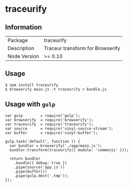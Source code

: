traceurify
==========

## Information

<table>
<tr> 
<td>Package</td><td>traceurify</td>
</tr>
<tr>
<td>Description</td>
<td>Traceur transform for Browserify</td>
</tr>
<tr>
<td>Node Version</td>
<td>>= 0.10</td>
</tr>
</table>

## Usage

    $ npm install traceurify
    $ browserify main.js -t traceurify > bundle.js

## Usage with `gulp`

    var gulp        = require('gulp');
    var browserify  = require('browserify');
    var traceurify  = require('traceurify');
    var source      = require('vinyl-source-stream');
    var buffer      = require('vinyl-buffer');

    gulp.task('default', function () {
      var bundler = browserify('./app/main.js');
      bundler.transform(traceurify({ module: 'commonjs' }));

      return bundler
        .bundle({ debug: true })
        .pipe(source('app.js'))
        .pipe(buffer())
        .pipe(gulp.dest('.tmp'));
    });
